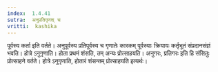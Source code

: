 ```yaml
---
index:  1.4.41
sutra:  अनुप्रतिगृणश् च
vritti:  kashika 
---
```


पूर्वस्य कर्ता इति वर्तते। अनुपूर्वस्य प्रतिपूर्वस्य च गृणातेः कारकम् पूर्वस्याः क्रियायः कर्तृभूतं संप्रदानसंज्ञं भवति। होत्रे ऽनुगृणाति। होता प्रथमं शंसति, तम् अन्यः प्रोत्साहयति। अनुगरः, प्रतिगरः इति हि संसितुः प्रोत्साहने वर्तते। होत्रे ऽनुगृणाति, होतारं शंसन्तम् प्रोत्साहयति इत्यर्थः।


